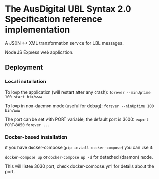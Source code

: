 # The AusDigital UBL Syntax 2.0 Specification reference implementation 
A JSON &lt;-> XML transformation service for UBL messages.

Node JS Express web application.


## Deployment

### Local installation

To loop the application (will restart after any crash):
`forever --minUptime 100 start bin/www`

To loop in non-daemon mode (useful for debug):
`forever --minUptime 100 bin/www`

The port can be set with PORT variable, the default port is 3000:
`export PORT=3050`
`forever ...`

### Docker-based installation

if you have docker-compose (`pip install docker-compose`) you can use it:

`docker-compose up` or `docker-compose up -d` for detached (daemon) mode.

This will listen 3030 port, check docker-compose.yml for details about the port.
